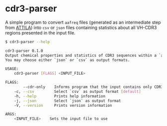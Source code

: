 # cdr3-parser

A simple program to convert `aafreq` files (generated as an intermediate step
from [ATTILA](https://github.com/Cardosaum/attila)) into `csv` or `json` files
containing statistics about all VH-CDR3 regions presented in the input file.

```bash
$ cdr3-parser --help

cdr3-parser 0.1.0
Output chemical properties and statistics of CDR3 sequences within a `aafreq` file.
You may choose either `json` or `csv` as output formats.

USAGE:
    cdr3-parser [FLAGS] <INPUT_FILE>

FLAGS:
        --cdr-only    Informs program that the input contains only CDR3VH sequences, separated by a new line
    -c, --csv         Select `csv` as output format [default]
    -h, --help        Prints help information
    -j, --json        Select `json` as output format
    -V, --version     Prints version information

ARGS:
    <INPUT_FILE>    Sets the input file to use
```
